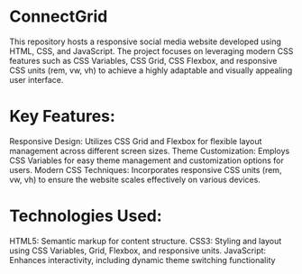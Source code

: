 # ConnectGrid
This repository hosts a responsive social media website developed using HTML, CSS, and JavaScript. The project focuses on leveraging modern CSS features such as CSS Variables, CSS Grid, CSS Flexbox, and responsive CSS units (rem, vw, vh) to achieve a highly adaptable and visually appealing user interface.

# Key Features:
Responsive Design: Utilizes CSS Grid and Flexbox for flexible layout management across different screen sizes.
Theme Customization: Employs CSS Variables for easy theme management and customization options for users.
Modern CSS Techniques: Incorporates responsive CSS units (rem, vw, vh) to ensure the website scales effectively on various devices.

# Technologies Used:
HTML5: Semantic markup for content structure.
CSS3: Styling and layout using CSS Variables, Grid, Flexbox, and responsive units.
JavaScript: Enhances interactivity, including dynamic theme switching functionality

